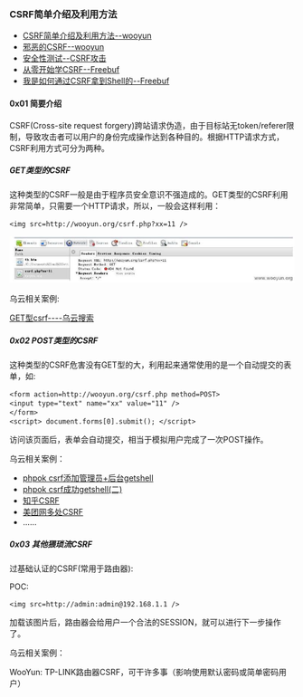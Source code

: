 ### CSRF简单介绍及利用方法

- [CSRF简单介绍及利用方法--wooyun](http://localhost/wooyun_drops/drops/papers-155.html)
- [邪恶的CSRF--wooyun](http://localhost/wooyun_drops/drops/web-15556.html)
- [安全性测试--CSRF攻击](http://www.uml.org.cn/Test/201508124.asp)
- [从零开始学CSRF--Freebuf](http://www.freebuf.com/articles/web/55965.html)
- [我是如何通过CSRF拿到Shell的--Freebuf](http://www.freebuf.com/vuls/148257.html)

####  0x01 简要介绍

CSRF(Cross-site request forgery)跨站请求伪造，由于目标站无token/referer限制，导致攻击者可以用户的身份完成操作达到各种目的。根据HTTP请求方式，CSRF利用方式可分为两种。

##### GET类型的CSRF

这种类型的CSRF一般是由于程序员安全意识不强造成的。GET类型的CSRF利用非常简单，只需要一个HTTP请求，所以，一般会这样利用：

```
<img src=http://wooyun.org/csrf.php?xx=11 /> 
```

![](images/1.jpg)

乌云相关案例:

[GET型csrf----乌云搜索](http://127.0.0.1:8000/wysearch/?q=GET%E5%9E%8BCSRF&s_type=wooyun)

##### 0x02 POST类型的CSRF

这种类型的CSRF危害没有GET型的大，利用起来通常使用的是一个自动提交的表单，如:
```
<form action=http://wooyun.org/csrf.php method=POST>
<input type="text" name="xx" value="11" />
</form>
<script> document.forms[0].submit(); </script> 
```

访问该页面后，表单会自动提交，相当于模拟用户完成了一次POST操作。

乌云相关案例：

- [phpok csrf添加管理员+后台getshell](http://localhost/wooyun/bug_detail.php?wybug_id=wooyun-2015-091886)
- [phpok csrf成功getshell(二)](http://localhost/wooyun/bug_detail.php?wybug_id=wooyun-2015-091875)
- [知乎CSRF](http://localhost/wooyun/bug_detail.php?wybug_id=wooyun-2012-08640)
- [美团网多处CSRF](http://localhost/wooyun/bug_detail.php?wybug_id=wooyun-2016-0170006)
- ......

##### 0x03 其他猥琐流CSRF

过基础认证的CSRF(常用于路由器):

POC:
```
<img src=http://admin:admin@192.168.1.1 /> 
```

加载该图片后，路由器会给用户一个合法的SESSION，就可以进行下一步操作了。

乌云相关案例：

WooYun: TP-LINK路由器CSRF，可干许多事（影响使用默认密码或简单密码用户）